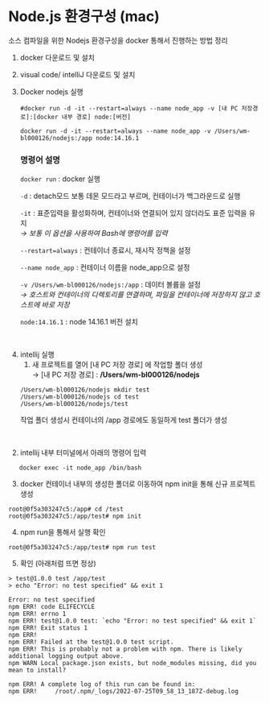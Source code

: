 # Node.js 환경구성 (mac)

소스 컴파일을 위한 Nodejs 환경구성을 docker 통해서 진행하는 방법 정리   


1. docker 다운로드 및 설치
2. visual code/ intelliJ 다운로드 및 설치 
3. Docker nodejs 실행
    ```
    #docker run -d -it --restart=always --name node_app -v [내 PC 저장경로]:[docker 내부 경로] node:[버전]
    
    docker run -d -it --restart=always --name node_app -v /Users/wm-bl000126/nodejs:/app node:14.16.1 
    ```
    ### 명령어 설명
    `docker run` : docker 실행   
    
    `-d` : detach모드 보통 데몬 모드라고 부르며, 컨테이너가 백그라운드로 실행 
    
    `-it` : 표준입력을 활성화하며, 컨테이너와 연결되어 있지 않더라도 표준 입력을 유지   
        _→ 보통 이 옵션을 사용하여 Bash에 명령어를 입력_   
    
    `--restart=always` : 컨테이너 종료시, 재시작 정책을 설정   
    
    `--name node_app` : 컨테이너 이름을 node_app으로 설정  
    
    `-v /Users/wm-bl000126/nodejs:/app` : 데이터 볼륨을 설정   
        _→ 호스트와 컨테이너의 디렉토리를 연결하며, 파일을 컨테이너에 저장하지 않고 호스트에 바로 저장_
    
    `node:14.16.1` : node 14.16.1 버전 설치    

<br>

4. intellij 실행
   1. 새 프로젝트를 열어 [내 PC 저장 경로] 에 작업할 폴더 생성   
   → [내 PC 저장 경로] : **/Users/wm-bl000126/nodejs**
   ```
   /Users/wm-bl000126/nodejs mkdir test
   /Users/wm-bl000126/nodejs cd test
   /Users/wm-bl000126/nodejs/test  
   ```
   작업 폴더 생성시 컨테이너의 /app 경로에도 동일하게 test 폴더가 생성   
<br>

   2. intellij 내부 터미널에서 아래의 명령어 입력
   ```
      docker exec -it node_app /bin/bash
   ```
   
   3. docker 컨테이너 내부의 생성한 폴더로 이동하여 npm init을 통해 신규 프로젝트 생성
   ```
   root@0f5a303247c5:/app# cd /test
   root@0f5a303247c5:/app/test# npm init
   ```
   4. npm run을 통해서 실행 확인
   ```
   root@0f5a303247c5:/app/test# npm run test
   ```
   5. 확인 (아래처럼 뜨면 정상)
   ```
   > test@1.0.0 test /app/test
   > echo "Error: no test specified" && exit 1
   
   Error: no test specified
   npm ERR! code ELIFECYCLE
   npm ERR! errno 1
   npm ERR! test@1.0.0 test: `echo "Error: no test specified" && exit 1`
   npm ERR! Exit status 1
   npm ERR!
   npm ERR! Failed at the test@1.0.0 test script.
   npm ERR! This is probably not a problem with npm. There is likely additional logging output above.
   npm WARN Local package.json exists, but node_modules missing, did you mean to install?
   
   npm ERR! A complete log of this run can be found in:
   npm ERR!     /root/.npm/_logs/2022-07-25T09_58_13_187Z-debug.log

   ```
   
